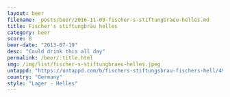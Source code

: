 ```yaml
---
layout: beer
filename: _posts/beer/2016-11-09-fischer-s-stiftungbraeu-helles.md
title: Fischer's stiftungbräu helles
category: beer
score: 8
beer-date: "2013-07-19"
desc: "Could drink this all day"
permalink: /beer/:title.html
img: /img/list/fischer-s-stiftungbraeu-helles.jpeg
untappd: "https://untappd.com/b/fischers-stiftungsbrau-fischers-hell/498614"
country: "Germany"
style: "Lager - Helles"
---
```

